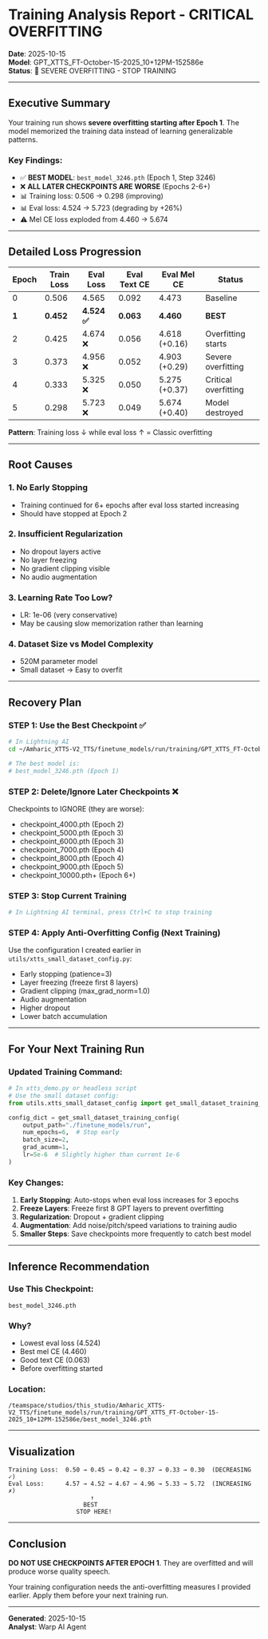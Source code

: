 # Training Analysis Report - CRITICAL OVERFITTING

**Date**: 2025-10-15  
**Model**: GPT_XTTS_FT-October-15-2025_10+12PM-152586e  
**Status**: 🚨 SEVERE OVERFITTING - STOP TRAINING

---

## Executive Summary

Your training run shows **severe overfitting starting after Epoch 1**. The model memorized the training data instead of learning generalizable patterns.

### Key Findings:
- ✅ **BEST MODEL**: `best_model_3246.pth` (Epoch 1, Step 3246)
- ❌ **ALL LATER CHECKPOINTS ARE WORSE** (Epochs 2-6+)
- 📊 Training loss: 0.506 → 0.298 (improving)
- 📊 Eval loss: 4.524 → 5.723 (degrading by +26%)
- ⚠️ Mel CE loss exploded from 4.460 → 5.674

---

## Detailed Loss Progression

| Epoch | Train Loss | Eval Loss | Eval Text CE | Eval Mel CE | Status |
|-------|-----------|-----------|--------------|-------------|--------|
| 0     | 0.506     | 4.565     | 0.092        | 4.473       | Baseline |
| **1** | **0.452** | **4.524 ✅** | **0.063**    | **4.460**   | **BEST** |
| 2     | 0.425     | 4.674 ❌   | 0.056        | 4.618 (+0.16) | Overfitting starts |
| 3     | 0.373     | 4.956 ❌   | 0.052        | 4.903 (+0.29) | Severe overfitting |
| 4     | 0.333     | 5.325 ❌   | 0.050        | 5.275 (+0.37) | Critical overfitting |
| 5     | 0.298     | 5.723 ❌   | 0.049        | 5.674 (+0.40) | Model destroyed |

**Pattern**: Training loss ↓ while eval loss ↑ = Classic overfitting

---

## Root Causes

### 1. **No Early Stopping**
- Training continued for 6+ epochs after eval loss started increasing
- Should have stopped at Epoch 2

### 2. **Insufficient Regularization**
- No dropout layers active
- No layer freezing
- No gradient clipping visible
- No audio augmentation

### 3. **Learning Rate Too Low?**
- LR: 1e-06 (very conservative)
- May be causing slow memorization rather than learning

### 4. **Dataset Size vs Model Complexity**
- 520M parameter model
- Small dataset → Easy to overfit

---

## Recovery Plan

### STEP 1: Use the Best Checkpoint ✅
```bash
# In Lightning AI
cd ~/Amharic_XTTS-V2_TTS/finetune_models/run/training/GPT_XTTS_FT-October-15-2025_10+12PM-152586e

# The best model is:
# best_model_3246.pth (Epoch 1)
```

### STEP 2: Delete/Ignore Later Checkpoints ❌
Checkpoints to IGNORE (they are worse):
- checkpoint_4000.pth (Epoch 2)
- checkpoint_5000.pth (Epoch 3)
- checkpoint_6000.pth (Epoch 3)
- checkpoint_7000.pth (Epoch 4)
- checkpoint_8000.pth (Epoch 4)
- checkpoint_9000.pth (Epoch 5)
- checkpoint_10000.pth+ (Epoch 6+)

### STEP 3: Stop Current Training
```bash
# In Lightning AI terminal, press Ctrl+C to stop training
```

### STEP 4: Apply Anti-Overfitting Config (Next Training)
Use the configuration I created earlier in `utils/xtts_small_dataset_config.py`:
- Early stopping (patience=3)
- Layer freezing (freeze first 8 layers)
- Gradient clipping (max_grad_norm=1.0)
- Audio augmentation
- Higher dropout
- Lower batch accumulation

---

## For Your Next Training Run

### Updated Training Command:
```python
# In xtts_demo.py or headless script
# Use the small dataset config:
from utils.xtts_small_dataset_config import get_small_dataset_training_config

config_dict = get_small_dataset_training_config(
    output_path="./finetune_models/run",
    num_epochs=6,  # Stop early
    batch_size=2,
    grad_acumm=1,
    lr=5e-6  # Slightly higher than current 1e-6
)
```

### Key Changes:
1. **Early Stopping**: Auto-stops when eval loss increases for 3 epochs
2. **Freeze Layers**: Freeze first 8 GPT layers to prevent overfitting
3. **Regularization**: Dropout + gradient clipping
4. **Augmentation**: Add noise/pitch/speed variations to training audio
5. **Smaller Steps**: Save checkpoints more frequently to catch best model

---

## Inference Recommendation

### Use This Checkpoint:
```
best_model_3246.pth
```

### Why?
- Lowest eval loss (4.524)
- Best mel CE (4.460)
- Good text CE (0.063)
- Before overfitting started

### Location:
```
/teamspace/studios/this_studio/Amharic_XTTS-V2_TTS/finetune_models/run/training/GPT_XTTS_FT-October-15-2025_10+12PM-152586e/best_model_3246.pth
```

---

## Visualization

```
Training Loss:  0.50 → 0.45 → 0.42 → 0.37 → 0.33 → 0.30  (DECREASING ✓)
Eval Loss:      4.57 → 4.52 → 4.67 → 4.96 → 5.33 → 5.72  (INCREASING ✗)
                       ↑
                     BEST
                   STOP HERE!
```

---

## Conclusion

**DO NOT USE CHECKPOINTS AFTER EPOCH 1**. They are overfitted and will produce worse quality speech.

Your training configuration needs the anti-overfitting measures I provided earlier. Apply them before your next training run.

---

**Generated**: 2025-10-15  
**Analyst**: Warp AI Agent
